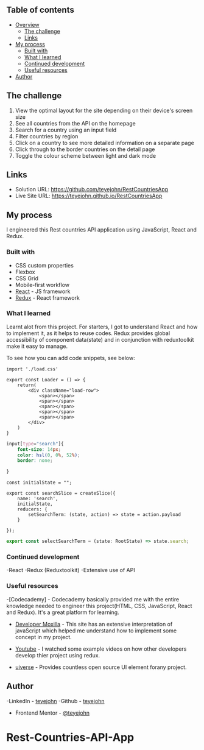 ## Table of contents

- [Overview](#overview)
  - [The challenge](#the-challenge)
  - [Links](#links)
- [My process](#my-process)
  - [Built with](#built-with)
  - [What I learned](#what-i-learned)
  - [Continued development](#continued-development)
  - [Useful resources](#useful-resources)
- [Author](#author)

## The challenge

1. View the optimal layout for the site depending on their device's screen size
2. See all countries from the API on the homepage
3. Search for a country using an input field
4. Filter countries by region
5. Click on a country to see more detailed information on a separate page
6. Click through to the border countries on the detail page
7. Toggle the colour scheme between light and dark mode


## Links

- Solution URL: https://github.com/teyejohn/RestCountriesApp
- Live Site URL: https://teyejohn.github.io/RestCountriesApp


## My process

I engineered this Rest countries API application using JavaScript, React and Redux.

### Built with

- CSS custom properties
- Flexbox
- CSS Grid
- Mobile-first workflow
- [React](https://reactjs.org/) - JS framework
- [Redux](https://redux.js.org/) - React framework

### What I learned

Learnt alot from this project. For starters, I got to understand React and how to implement it, as it helps to reuse codes. Redux provides global accessibility of component data(state) and in conjunction with reduxtoolkit make it easy to manage.

To see how you can add code snippets, see below:

```React
import './load.css'

export const Loader = () => {
    return(
        <div className="load-row">
            <span></span>
            <span></span>
            <span></span>
            <span></span>
            <span></span>
        </div>
    )
}
```
```css
input[type="search"]{
    font-size: 14px;
    color: hsl(0, 0%, 52%);
    border: none;

}
```
```redux(reduxtoolkit)
const initialState = "";

export const searchSlice = createSlice({
    name: 'search',
    initialState,
    reducers: {
        setSearchTerm: (state, action) => state = action.payload
    }

});
```
```ts
export const selectSearchTerm = (state: RootState) => state.search;
```


### Continued development
-React
-Redux (Reduxtoolkit)
-Extensive use of API


### Useful resources
-[Codecademy] - Codecademy basically provided me with the entire knowledge needed to engineer this project(HTML, CSS, JavaScript, React and Redux). It's a great platform for learning.

- [Developer Moxilla](https://www.developer.mozilla.org.com) - This site has an extensive interpretation of javaScript which helped me understand how to implement some concept in my project.

- [Youtube](https://www.youtube.com) - I watched some example videos on how other developers develop thier project      using redux.

- [uiverse](http://www.uiverse.io) - Provides countless open source UI element forany project.



## Author
-LinkedIn - [teyejohn](https://www.linkedin.com/in/teyejohn)
-Github - [teyejohn](https://github.com/teyejohn)
- Frontend Mentor - [@teyejohn](https://www.frontendmentor.io/profile/@teyejohn)
# Rest-Countries-API-App
